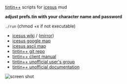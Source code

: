 [tintin++](http://tintin.sourceforge.net/) scripts for [icesus](http://icesus.org/) mud

 **adjust prefs.tin with your character name and password**

`./run` (chmod +x if not executable)

 * [icesus wiki](http://icewiki.hyperi.fi/) / ([mirror](http://37.157.195.141/mediawiki/))
 * [icesus google map](http://www.icesus.org/Documentation/map.php)
 * [icesus ascii map](http://flaprider.dyndns.org/~freld/icesusmap.html)
 * [tintin++ git repo](https://github.com/tintinplusplus/tintin)
 * [tintin++ client manual](http://tintin.sourceforge.net/manual/)
 * [tintin++ unofficial user's group](http://tintinplusplus.github.io/)
 * [tintin++ unofficial documentation](http://tintinplusplus-unoffical-documentation.readthedocs.org/en/latest/index.html)

 ![screen shot](http://i.imgur.com/oyiqIew.png "possibly outdated screen shot")
